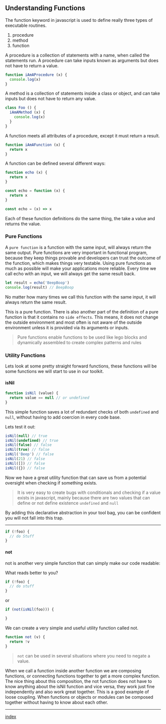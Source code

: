 ## Understanding Functions

The function keyword in javascript is used to define really three types of executable routines.

1. procedure
2. method
3. function

A procedure is a collection of statements with a name, when called the statements run. A procedure can take inputs known as arguments but does not have to return a value.

``` js
function iAmAProcedure (x) {
  console.log(x)
}
```

A method is a collection of statements inside a class or object, and can take inputs but does not have to return any value.

``` js
class Foo () {
  iAmAMethod (x) {
    console.log(x)
  }
}
```

A function meets all attributes of a procedure, except it must return a result.

``` js
function iAmAFunction (x) {
  return x
}
```

A function can be defined several different ways:

``` js
function echo (x) {
  return x
}

const echo = function (x) {
  return x
}

const echo = (x) => x
```

Each of these function definitions do the same thing, the take a value and returns the value.

### Pure Functions

A `pure function` is a function with the same input, will always return the same output. Pure functions are very important in functional program, because they keep things provable and developers can trust the outcome of the function, which makes things very testable. Using pure functions as much as possible will make your applications more reliable. Every time we call echo with an input, we will always get the same result back.

``` js
let result = echo('BeepBoop')
console.log(result) // BeepBoop
```

No matter how many times we call this function with the same input, it will always return the same result.

This is a pure function. There is also another part of the definition of a pure function is that it contains no `side effects`.  This means, it does not change the outside environment and most often is not aware of the outside environment unless it is provided via its arguments or inputs.

> Pure functions enable functions to be used like lego blocks and dynamically assembled to create complex patterns and rules

### Utility Functions

Lets look at some pretty straight forward functions, these functions will be some functions we will start to use in our toolkit.

#### isNil

``` js
function isNil (value) {
  return value == null // or undefined
}
```

This simple function saves a lot of redundant checks of both `undefined` and `null`, without having to add coercion in every code base.

Lets test it out:

``` js
isNil(null) // true
isNil(undefined) // true
isNil(false) // false
isNil(true) // false
isNil('Beep') // false
isNil(21) // false
isNil([]) // false
isNil({}) // false
```

Now we have a great utility function that can save us from a potential oversight when checking if something exists.

> It is very easy to create bugs with conditionals and checking if a value exists in javascript, mainly because there are two values that can define or not define existence `undefined` and `null`

By adding this declarative abstraction in your tool bag, you can be confident you will not fall into this trap.

---

``` js
if (!foo) {
  // do Stuff
}
```

#### not

not is another very simple function that can simply make our code readable:

What reads better to you?

``` js
if (!foo) {
  // do stuff
}
```

or

``` js
if (not(isNil(foo))) {

}
```

We can create a very simple and useful utility function called not.

``` js
function not (v) {
  return !v
}  
```

> `not` can be used in several situations where you need to negate a value.

When we call a function inside another function we are composing functions, or connecting functions together to get a more complex function. The nice thing about this composition, the not function does not have to know anything about the isNil function and vice versa, they work just fine independently and also work great together. This is a good example of loose coupling. When functions or objects or modules can be composed together without having to know about each other.

---

[index](/)

